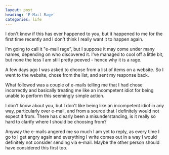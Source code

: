 ```yaml
---
layout: post
heading: 'E-Mail Rage'
categories: life
---
```


I don't know if this has ever happened to you, but it happened to me for the first time recently and I don't think I really want it to happen again.

I'm going to call it "e-mail rage", but I suppose it may come under many names, depending on who discovered it. I've managed to cool off a little bit, but none the less I am still pretty peeved - hence why it is a rage.

A few days ago I was asked to choose from a list of items on a website. So I went to the website, chose from the list, and sent my response back.

What followed was a couple of e-mails telling me that I had chose incorrectly and basically treating me like an incompetent idiot for being unable to perform this seemingly simple action.

I don't know about you, but I don't like being like an incompetent idiot in any way, particularly over e-mail, and from a source that I definitely would not expect it from. There has clearly been a misunderstanding, is it really so hard to clarify where I should be choosing from?

Anyway the e-mails angered me so much I am yet to reply, as every time I go to I get angry again and everything I write comes out in a way I would definitely not consider sending via e-mail. Maybe the other person should have considered this first too.

<!-- Replace missing image from http://media.chris-alexander.co.uk/wp-content/uploads/2009/11/load.jpg -->
